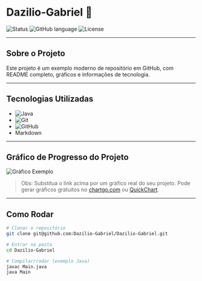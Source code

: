 # Dazilio-Gabriel 🚀

![Status](https://img.shields.io/badge/status-em%20desenvolvimento-yellow)
![GitHub language](https://img.shields.io/github/languages/top/Dazilio-Gabriel/Dazilio-Gabriel)
![License](https://img.shields.io/badge/license-MIT-blue)

---

## Sobre o Projeto

Este projeto é um exemplo moderno de repositório em GitHub, com README completo, gráficos e informações de tecnologia.

---

## Tecnologias Utilizadas

- ![Java](https://img.shields.io/badge/Java-ED8B00?logo=java&logoColor=white)
- ![Git](https://img.shields.io/badge/Git-F05032?logo=git&logoColor=white)
- ![GitHub](https://img.shields.io/badge/GitHub-181717?logo=github&logoColor=white)
- Markdown

---

## Gráfico de Progresso do Projeto

![Gráfico Exemplo](https://www.chartgo.com/share.do?id=9e6f4b0c3f5d4e20b3c4b9e9c5e4b8f3)

> Obs: Substitua o link acima por um gráfico real do seu projeto. Pode gerar gráficos gratuitos no [chartgo.com](https://www.chartgo.com) ou [QuickChart](https://quickchart.io/).

---

## Como Rodar

```bash
# Clonar o repositório
git clone git@github.com:Dazilio-Gabriel/Dazilio-Gabriel.git

# Entrar na pasta
cd Dazilio-Gabriel

# Compilar/rodar (exemplo Java)
javac Main.java
java Main
```

